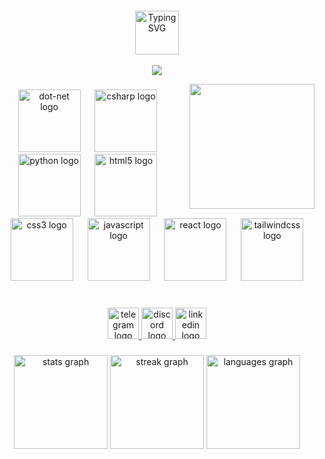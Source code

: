 <p align="center"><img src="https://komarev.com/ghpvc/?username=TungusSs&style=flat-square&color=blue" alt=""></p>

<p align="center">
  <a href="https://git.io/typing-svg">
          <img src="https://readme-typing-svg.demolab.com?font=JetBrains+Mono&size=16&duration=2000&pause=2000&color=F7AF0EFF&center=true&vCenter=true&multiline=true&random=false&width=435&lines=Hi+there+%F0%9F%91%8B+I'm+TungusSs;Student+%7C+Software+Engineer+%7C+Dreamer" height="70" alt="Typing SVG"/>
  </a>
     <br/>
    <br/>
    <a href="https://github.com/TungusSs">
        <img src="https://github-stats-alpha.vercel.app/api?username=TungusSs&cc=22272e&tc=F7AF0EFF&ic=fff&bc=0000">
    </a>
</p>

<img align="right" height="200" src="https://media.giphy.com/media/v1.Y2lkPTc5MGI3NjExbDE0MGxwcXJzbXFpdHZicmkwOWtlODM3cGppYTFhMmVzamFsZzZvZSZlcD12MV9pbnRlcm5hbF9naWZfYnlfaWQmY3Q9Zw/jdFm2bcWlj4EUVCpc0/giphy.gif"  />

###

<div align="center">
  <img src="https://skillicons.dev/icons?i=dotnet" height="100" alt="dot-net logo"  />
  <img width="15" />
  <img src="https://skillicons.dev/icons?i=cs" height="100" alt="csharp logo"  />
  <img width="15" />
  <img src="https://skillicons.dev/icons?i=py" height="100" alt="python logo"  />
  <img width="15" />
  <img src="https://skillicons.dev/icons?i=html" height="100" alt="html5 logo"  />
  <img width="15" />
  <img src="https://skillicons.dev/icons?i=css" height="100" alt="css3 logo"  />
  <img width="15" />
  <img src="https://skillicons.dev/icons?i=js" height="100" alt="javascript logo"  />
  <img width="15" />
  <img src="https://skillicons.dev/icons?i=react" height="100" alt="react logo"  />
  <img width="15" />
  <img src="https://skillicons.dev/icons?i=tailwind" height="100" alt="tailwindcss logo"  />
</div>

###

<br clear="both">

<div align="center">
  <a href="https://t.me/ArnoVictorDorianne" target="_blank">
    <img src="https://img.shields.io/static/v1?message=Telegram&logo=telegram&label=&color=2CA5E0&logoColor=white&labelColor=&style=for-the-badge" height="50" alt="telegram logo"  />
  </a>
  <a href="https://discordapp.com/users/528290998241984522" target="_blank">
    <img src="https://img.shields.io/static/v1?message=Discord&logo=discord&label=&color=7289DA&logoColor=white&labelColor=&style=for-the-badge" height="50" alt="discord logo"  />
  </a>
  <a href="https://www.linkedin.com/in/nikitakuznetsovv/" target="_blank">
    <img src="https://img.shields.io/static/v1?message=LinkedIn&logo=linkedin&label=&color=0077B5&logoColor=white&labelColor=&style=for-the-badge" height="50" alt="linkedin logo"  />
  </a>
</div>

###

<div align="center">
  <img src="https://github-readme-stats.vercel.app/api?username=TungusSs&hide_title=false&hide_rank=false&show_icons=true&include_all_commits=true&count_private=true&disable_animations=false&theme=great-gatsby&locale=en&hide_border=false" height="150" alt="stats graph"/>
  <img src="https://streak-stats.demolab.com?user=TungusSs&locale=en&mode=daily&theme=great-gatsby&hide_border=false&border_radius=5" height="150" alt="streak graph"  />
  <img src="https://github-readme-stats.vercel.app/api/top-langs?username=TungusSs&locale=en&hide_title=false&layout=compact&card_width=320&langs_count=5&theme=great-gatsby&hide_border=false" height="150" alt="languages graph"  />
</div>

###
